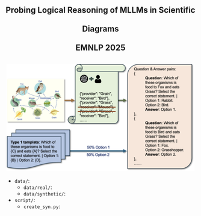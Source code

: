 <h2 align="center" style="line-height: 50px;">
    Probing Logical Reasoning of MLLMs in Scientific Diagrams <br>
    EMNLP 2025
</h2>

<p align="center">
  <img src="misc/fig1.png" width="500px" />
</p>

* `data/`: 
  - `data/real/`:
  - `data/synthetic/`:
* `script/`:
  - `create_syn.py`:
